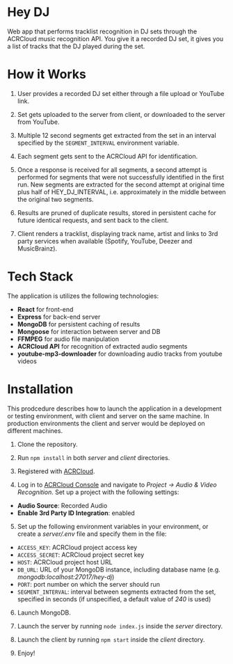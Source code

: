 # Hey DJ
Web app that performs tracklist recognition in DJ sets through the ACRCloud music recognition API. You give it a recorded DJ set, it gives you a list of tracks that the DJ played during the set.

# How it Works

1. User provides a recorded DJ set either through a file upload or YouTube link.

2. Set gets uploaded to the server from client, or downloaded to the server from YouTube.

3. Multiple 12 second segments get extracted from the set in an interval specified by the `SEGMENT_INTERVAL` environment variable.

4. Each segment gets sent to the ACRCloud API for identification.

5. Once a response is received for all segments, a second attempt is performed for segments that were not successfully identified in the first run. New segments are extracted for the second attempt at original time plus half of HEY_DJ_INTERVAL, i.e. approximately in the middle between the original two segments.

6. Results are pruned of duplicate results, stored in persistent cache for future identical requests, and sent back to the client.

7. Client renders a tracklist, displaying track name, artist and links to 3rd party services when available (Spotify, YouTube, Deezer and MusicBrainz).

# Tech Stack

The application is utilizes the following technologies:

- **React** for front-end
- **Express** for back-end server
- **MongoDB** for persistent caching of results
- **Mongoose** for interaction between server and DB
- **FFMPEG** for audio file manipulation
- **ACRCloud API** for recognition of extracted audio segments
- **youtube-mp3-downloader** for downloading audio tracks from youtube videos

# Installation

This prodcedure describes how to launch the application in a development or testing environment, with client and server on the same machine. In production environments the client and server would be deployed on different machines.

1. Clone the repository.

2. Run `npm install` in both *server* and *client* directories.

3. Registered with [ACRCloud](https://www.acrcloud.com/).

4. Log in to [ACRCloud Console](https://console.acrcloud.com/) and navigate to *Project -> Audio & Video Recognition*. Set up a project with the following settings:

- **Audio Source**: Recorded Audio
- **Enable 3rd Party ID Integration**: enabled

5. Set up the following environment variables in your environment, or create a *server/.env* file and specify them in the file:

- `ACCESS_KEY`: ACRCloud project access key
- `ACCESS_SECRET`: ACRCloud project secret key
- `HOST`: ACRCloud project host URL
- `DB_URL`: URL of your MongoDB instance, including database name (e.g. *mongodb:localhost:27017/hey-dj*)
- `PORT`: port number on which the server should run
- `SEGMENT_INTERVAL`: interval between segments extracted from the set, specified in seconds (if unspecified, a default value of *240* is used)

6. Launch MongoDB.

7. Launch the server by running `node index.js` inside the *server* directory.

8. Launch the client by running `npm start` inside the *client* directory.

9. Enjoy!
